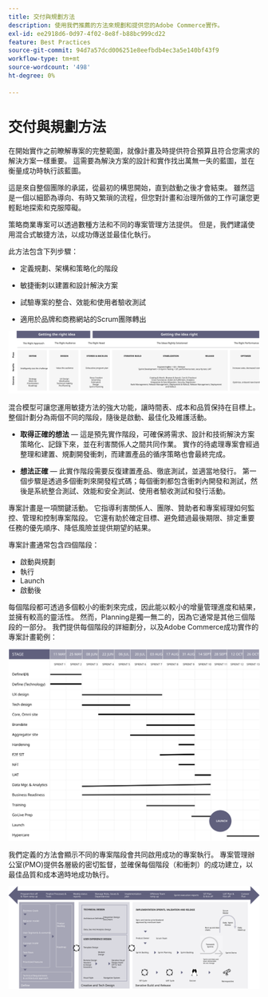 ```yaml
---
title: 交付與規劃方法
description: 使用我們推薦的方法來規劃和提供您的Adobe Commerce實作。
exl-id: ee2918d6-0d97-4f02-8e8f-b88bc999cd22
feature: Best Practices
source-git-commit: 94d7a57dcd006251e8eefbdb4ec3a5e140bf43f9
workflow-type: tm+mt
source-wordcount: '498'
ht-degree: 0%

---
```


# 交付與規劃方法

在開始實作之前瞭解專案的完整範圍，就像計畫及時提供符合預算且符合您需求的解決方案一樣重要。 這需要為解決方案的設計和實作找出萬無一失的藍圖，並在衡量成功時執行該藍圖。

這是來自整個團隊的承諾，從最初的構思開始，直到啟動之後才會結束。 雖然這是一個以細節為導向、有時又繁瑣的流程，但您對計畫和治理所做的工作可讓您更輕鬆地探索和克服障礙。

策略商業專案可以透過數種方法和不同的專案管理方法提供。 但是，我們建議使用混合式敏捷方法，以成功傳送並最佳化執行。

此方法包含下列步驟：

- 定義規劃、架構和策略化的階段

- 敏捷衝刺以建置和設計解決方案

- 試驗專案的整合、效能和使用者驗收測試

- 適用於品牌和商務網站的Scrum團隊轉出

![範例規劃方法模型](../../assets/playbooks/planning-model.svg)

混合模型可讓您運用敏捷方法的強大功能，讓時間表、成本和品質保持在目標上。 整個計劃分為兩個不同的階段，隨後是啟動、最佳化及維護活動。

- **取得正確的想法** — 這是預先實作階段，可確保將需求、設計和技術解決方案策略化、記錄下來，並在利害關係人之間共同作業。 實作的待處理專案會經過整理和建置、規劃開發衝刺，而建置產品的循序策略也會最終完成。

- **想法正確** — 此實作階段需要反復建置產品、徹底測試，並適當地發行。 第一個步驟是透過多個衝刺來開發程式碼；每個衝刺都包含衝刺內開發和測試，然後是系統整合測試、效能和安全測試、使用者驗收測試和發行活動。

專案計畫是一項關鍵活動。 它指導利害關係人、團隊、贊助者和專案經理如何監控、管理和控制專案階段。 它還有助於確定目標、避免錯過最後期限、排定重要任務的優先順序、降低風險並提供期望的結果。

專案計畫通常包含四個階段：

- 啟動與規劃
- 執行
- Launch
- 啟動後

每個階段都可透過多個較小的衝刺來完成，因此能以較小的增量管理進度和結果，並擁有較高的靈活性。 然而，Planning是獨一無二的，因為它通常是其他三個階段的一部分。 我們提供每個階段的詳細劃分，以及Adobe Commerce成功實作的專案計畫範例：

![專案計畫甘特圖](../../assets/playbooks/gantt-chart.svg)

我們定義的方法會顯示不同的專案階段會共同啟用成功的專案執行。 專案管理辦公室(PMO)提供各層級的密切監督，並確保每個階段（和衝刺）的成功建立，以最佳品質和成本適時地成功執行。

![範例規劃方法資訊圖形](../../assets/playbooks/planning-approach-sample.svg)
